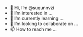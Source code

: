 - 👋 Hi, I’m @suqunnvzi
- 👀 I’m interested in ...
- 🌱 I’m currently learning ...
- 💞️ I’m looking to collaborate on ...
- 📫 How to reach me ...

<!---
suqunnvzi/suqunnvzi is a ✨ special ✨ repository because its `README.md` (this file) appears on your GitHub profile.
You can click the Preview link to take a look at your changes.
--->
